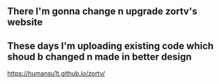 There I'm gonna change n upgrade zortv's website
-----------------------------------------------------------------------------------------------
These days I'm uploading existing code which shoud b changed n made in better design
------------------------------------------------------------------------------------------
https://humansu1t.github.io/zortv/
